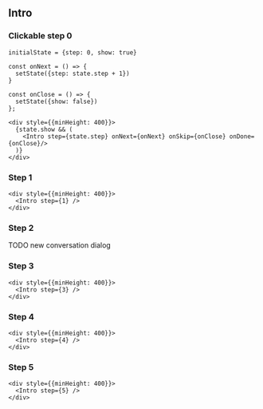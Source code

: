 ## Intro

### Clickable step 0

```
initialState = {step: 0, show: true}

const onNext = () => {
  setState({step: state.step + 1})
}

const onClose = () => {
  setState({show: false})
};

<div style={{minHeight: 400}}>
  {state.show && (
    <Intro step={state.step} onNext={onNext} onSkip={onClose} onDone={onClose}/>
  )}
</div>
```

### Step 1

```
<div style={{minHeight: 400}}>
  <Intro step={1} />
</div>
```

### Step 2

TODO new conversation dialog

### Step 3

```
<div style={{minHeight: 400}}>
  <Intro step={3} />
</div>
```

### Step 4

```
<div style={{minHeight: 400}}>
  <Intro step={4} />
</div>
```

### Step 5

```
<div style={{minHeight: 400}}>
  <Intro step={5} />
</div>
```
